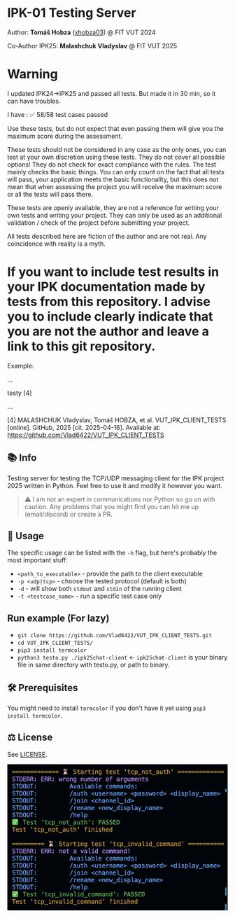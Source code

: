 # IPK-01 Testing Server

Author: **Tomáš Hobza** ([xhobza03](mailto:xhobza03@vutbr.cz)) @ FIT VUT 2024

Co-Author IPK25: **Malashchuk Vladyslav** @ FIT VUT 2025

# Warning

I updated IPK24->IPK25 and passed all tests. But made it in 30 min, so it can have troubles.

I have : ✅ 58/58 test cases passed

Use these tests, but do not expect that even passing them will give you the maximum score during the assessment.

These tests should not be considered in any case as the only ones, you can test at your own discretion using these tests. They do not cover all possible options! They do not check for exact compliance with the rules. The test mainly checks the basic things. You can only count on the fact that all tests will pass, your application meets the basic functionality, but this does not mean that when assessing the project you will receive the maximum score or all the tests will pass there.

These tests are openly available, they are not a reference for writing your own tests and writing your project. They can only be used as an additional validation / check of the project before submitting your project.

All tests described here are fiction of the author and are not real. Any coincidence with reality is a myth.
# If you want to include test results in your IPK documentation made by tests from this repository. I advise you to include clearly indicate that you are not the author and leave a link to this git repository.

Example:

 ...
 
testy [4]

...

[4] MALASHCHUK Vladyslav, Tomáš HOBZA, et al. VUT_IPK_CLIENT_TESTS [online]. GitHub, 2025 [cit. 2025-04-16]. Available at: https://github.com/Vlad6422/VUT_IPK_CLIENT_TESTS

## 📚 Info

Testing server for testing the TCP/UDP messaging client for the IPK project 2025 written in Python. Feel free to use it and modify it however you want.

> ⚠️ I am not an expert in communications nor Python so go on with caution. Any problems that you might find you can hit me up (email/discord) or create a PR.

## 🔄 Usage

The specific usage can be listed with the `-h` flag, but here's probably the most important stuff:

- `<path_to_executable>` - provide the path to the client executable
- `-p <udp|tcp>` - choose the tested protocol (default is both)
- `-d` - will show both `stdout` and `stdin` of the running client
- `-t <testcase_name>` - run a specific test case only

## Run example (For lazy)
- `git clone https://github.com/Vlad6422/VUT_IPK_CLIENT_TESTS.git`
- `cd VUT_IPK_CLIENT_TESTS/`
- `pip3 install termcolor`
- `python3 testo.py ./ipk25chat-client` <- `ipk25chat-client` is your binary file in same directory with testo.py, or path to binary.

## 🛠️ Prerequisites

You might need to install `termcolor` if you don't have it yet using `pip3 install termcolor`.

## ⚖️ License

See [LICENSE](LICENSE).

![showcase of how the tests look](showcase.png)
